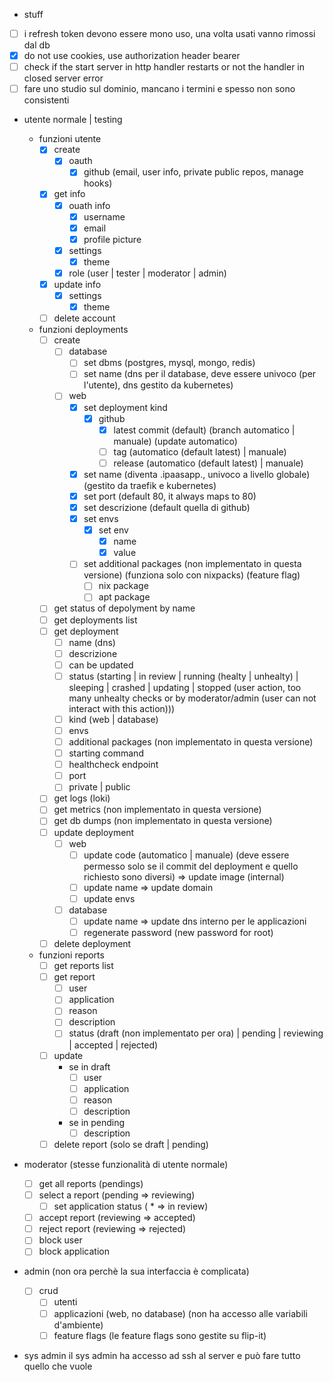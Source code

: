 - stuff
- [ ] i refresh token devono essere mono uso, una volta usati vanno rimossi dal db
- [x] do not use cookies, use authorization header bearer
- [ ] check if the start server in http handler restarts or not the handler in closed server error
- [ ] fare uno studio sul dominio, mancano i termini e spesso non sono consistenti

- utente normale | testing

  - funzioni utente
    - [x] create
      - [x] oauth
        - [x] github (email, user info, private public repos, manage hooks)
    - [x] get info
      - [x] ouath info
        - [x] username
        - [x] email
        - [x] profile picture
      - [x] settings
        - [x] theme
      - [x] role (user | tester | moderator | admin)
    - [x] update info
      - [x] settings
        - [x] theme
    - [ ] delete account
  - funzioni deployments
    - [ ] create
      - [ ] database
        - [ ] set dbms (postgres, mysql, mongo, redis)
        - [ ] set name (dns per il database, deve essere univoco (per l'utente), dns gestito da kubernetes)
      - [ ] web
        - [x] set deployment kind
          - [x] github
            - [x] latest commit (default) (branch automatico | manuale) (update automatico)
            - [ ] tag (automatico (default latest) | manuale)
            - [ ] release (automatico (default latest) | manuale)
        - [x] set name (diventa <name>.ipaasapp.<coso paleocapa>, univoco a livello globale) (gestito da traefik e kubernetes)
        - [x] set port (default 80, it always maps to 80)
        - [x] set descrizione (default quella di github)
        - [x] set envs
          - [x] set env
            - [x] name
            - [x] value
        - [ ] set additional packages (non implementato in questa versione) (funziona solo con nixpacks) (feature flag)
          - [ ] nix package
          - [ ] apt package
    - [ ] get status of depolyment by name
    - [ ] get deployments list
    - [ ] get deployment
      - [ ] name (dns)
      - [ ] descrizione
      - [ ] can be updated
      - [ ] status (starting | in review | running (healty | unhealty) | sleeping | crashed | updating | stopped (user action, too many unhealty checks or by moderator/admin (user can not interact with this action)))
      - [ ] kind (web | database)
      - [ ] envs
      - [ ] additional packages (non implementato in questa versione)
      - [ ] starting command
      - [ ] healthcheck endpoint
      - [ ] port
      - [ ] private | public
    - [ ] get logs (loki)
    - [ ] get metrics (non implementato in questa versione)
    - [ ] get db dumps (non implementato in questa versione)
    - [ ] update deployment
      - [ ] web
        - [ ] update code (automatico | manuale) (deve essere permesso solo se il commit del deployment e quello richiesto sono diversi) => update image (internal)
        - [ ] update name => update domain
        - [ ] update envs
      - [ ] database
        - [ ] update name => update dns interno per le applicazioni
        - [ ] regenerate password (new password for root)
    - [ ] delete deployment
  - funzioni reports
    - [ ] get reports list
    - [ ] get report
      - [ ] user
      - [ ] application
      - [ ] reason
      - [ ] description
      - [ ] status (draft (non implementato per ora) | pending | reviewing | accepted | rejected)
    - [ ] update
      - se in draft
        - [ ] user
        - [ ] application
        - [ ] reason
        - [ ] description
      - se in pending
        - [ ] description
    - [ ] delete report (solo se draft | pending)

- moderator (stesse funzionalità di utente normale)

  - [ ] get all reports (pendings)
  - [ ] select a report (pending => reviewing)
    - [ ] set application status ( \* => in review)
  - [ ] accept report (reviewing => accepted)
  - [ ] reject report (reviewing => rejected)
  - [ ] block user
  - [ ] block application

- admin (non ora perchè la sua interfaccia è complicata)

  - [ ] crud
    - [ ] utenti
    - [ ] applicazioni (web, no database) (non ha accesso alle variabili d'ambiente)
    - [ ] feature flags (le feature flags sono gestite su flip-it)

- sys admin
  il sys admin ha accesso ad ssh al server e può fare tutto quello che vuole
